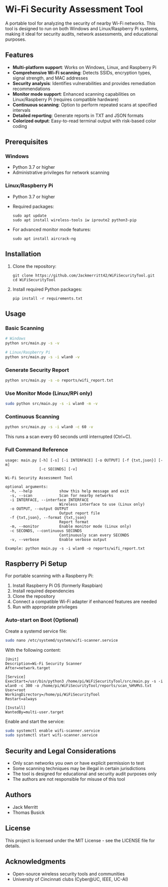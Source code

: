 # Wi-Fi Security Assessment Tool

A portable tool for analyzing the security of nearby Wi-Fi networks. This tool is designed to run on both Windows and Linux/Raspberry Pi systems, making it ideal for security audits, network assessments, and educational purposes.

## Features

- **Multi-platform support**: Works on Windows, Linux, and Raspberry Pi
- **Comprehensive Wi-Fi scanning**: Detects SSIDs, encryption types, signal strength, and MAC addresses
- **Security analysis**: Identifies vulnerabilities and provides remediation recommendations
- **Monitor mode support**: Enhanced scanning capabilities on Linux/Raspberry Pi (requires compatible hardware)
- **Continuous scanning**: Option to perform repeated scans at specified intervals
- **Detailed reporting**: Generate reports in TXT and JSON formats
- **Colorized output**: Easy-to-read terminal output with risk-based color coding

## Prerequisites

### Windows
- Python 3.7 or higher
- Administrative privileges for network scanning

### Linux/Raspberry Pi
- Python 3.7 or higher
- Required packages:
  ```
  sudo apt update
  sudo apt install wireless-tools iw iproute2 python3-pip
  ```

- For advanced monitor mode features:
  ```
  sudo apt install aircrack-ng
  ```

## Installation

1. Clone the repository:
   ```
   git clone https://github.com/Jackmerritt42/WiFiSecurityTool.git
   cd WiFiSecurityTool
   ```

2. Install required Python packages:
   ```
   pip install -r requirements.txt
   ```

## Usage

### Basic Scanning

```bash
# Windows
python src/main.py -s -v

# Linux/Raspberry Pi
python src/main.py -s -i wlan0 -v
```

### Generate Security Report

```bash
python src/main.py -s -o reports/wifi_report.txt
```

### Use Monitor Mode (Linux/RPi only)

```bash
sudo python src/main.py -s -i wlan0 -m -v
```

### Continuous Scanning

```bash
python src/main.py -s -i wlan0 -c 60 -v
```
This runs a scan every 60 seconds until interrupted (Ctrl+C).

### Full Command Reference

```
usage: main.py [-h] [-s] [-i INTERFACE] [-o OUTPUT] [-f {txt,json}] [-m]
               [-c SECONDS] [-v]

Wi-Fi Security Assessment Tool

optional arguments:
  -h, --help            show this help message and exit
  -s, --scan            Scan for nearby networks
  -i INTERFACE, --interface INTERFACE
                        Wireless interface to use (Linux only)
  -o OUTPUT, --output OUTPUT
                        Output report file
  -f {txt,json}, --format {txt,json}
                        Report format
  -m, --monitor         Enable monitor mode (Linux only)
  -c SECONDS, --continuous SECONDS
                        Continuously scan every SECONDS
  -v, --verbose         Enable verbose output

Example: python main.py -s -i wlan0 -o reports/wifi_report.txt
```

## Raspberry Pi Setup

For portable scanning with a Raspberry Pi:

1. Install Raspberry Pi OS (formerly Raspbian)
2. Install required dependencies
3. Clone the repository
4. Connect a compatible Wi-Fi adapter if enhanced features are needed
5. Run with appropriate privileges

### Auto-start on Boot (Optional)

Create a systemd service file:

```bash
sudo nano /etc/systemd/system/wifi-scanner.service
```

With the following content:

```
[Unit]
Description=Wi-Fi Security Scanner
After=network.target

[Service]
ExecStart=/usr/bin/python3 /home/pi/WiFiSecurityTool/src/main.py -s -i wlan0 -c 300 -o /home/pi/WiFiSecurityTool/reports/scan_%H%M%S.txt
User=root
WorkingDirectory=/home/pi/WiFiSecurityTool
Restart=always

[Install]
WantedBy=multi-user.target
```

Enable and start the service:

```bash
sudo systemctl enable wifi-scanner.service
sudo systemctl start wifi-scanner.service
```

## Security and Legal Considerations

- Only scan networks you own or have explicit permission to test
- Some scanning techniques may be illegal in certain jurisdictions
- The tool is designed for educational and security audit purposes only
- The authors are not responsible for misuse of this tool

## Authors

- Jack Merritt
- Thomas Busick

## License

This project is licensed under the MIT License - see the LICENSE file for details.

## Acknowledgments

- Open-source wireless security tools and communities
- University of Cincinnati clubs (Cyber@UC, IEEE, UC-AI)
